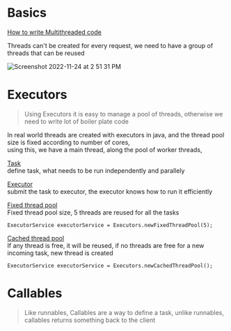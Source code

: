 
# Basics
[How to write Multithreaded code](https://github.com/sushilsridhar/cs-fundamentals/blob/main/os/THREADS_HARDWARE_RELATION.md#how-to-write-multi-threaded-program)

Threads can't be created for every request, we need to have a group of threads that can be reused

![Screenshot 2022-11-24 at 2 51 31 PM](https://user-images.githubusercontent.com/16437905/203745806-59504bc1-f491-44f2-a4bc-106bba03fb5b.png)


# Executors   

> Using Executors it is easy to manage a pool of threads, otherwise we need to write lot of boiler plate code   

In real world threads are created with executors in java, and the thread pool size is fixed according to number of cores,   
using this, we have a main thread, along the pool of worker threads,    

<ins>Task</ins>       
define task, what needs to be run independently and parallely  

<ins>Executor</ins>       
submit the task to executor, the executor knows how to run it efficiently 

<ins>Fixed thread pool</ins>    
Fixed thread pool size, 5 threads are reused for all the tasks
```
ExecutorService executorService = Executors.newFixedThreadPool(5);
```

<ins>Cached thread pool</ins>       
If any thread is free, it will be reused, if no threads are free for a new incoming task, new thread is created
```
ExecutorService executorService = Executors.newCachedThreadPool();
```

# Callables

> Like runnables, Callables are a way to define a task, unlike runnables, callables returns something back to the client    


